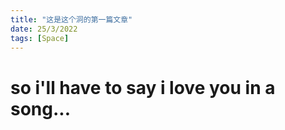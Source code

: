 ```yaml
---
title: "这是这个洞的第一篇文章"
date: 25/3/2022
tags: [Space]
---
```

# so i'll have to say i love you in a song...
